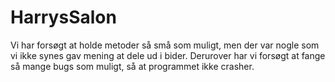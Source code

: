 # HarrysSalon

Vi har forsøgt at holde metoder så små som muligt, men der var nogle som vi ikke synes gav mening at dele ud i bider. 
Derurover har vi forsøgt at fange så mange bugs som muligt, så at programmet ikke crasher. 
